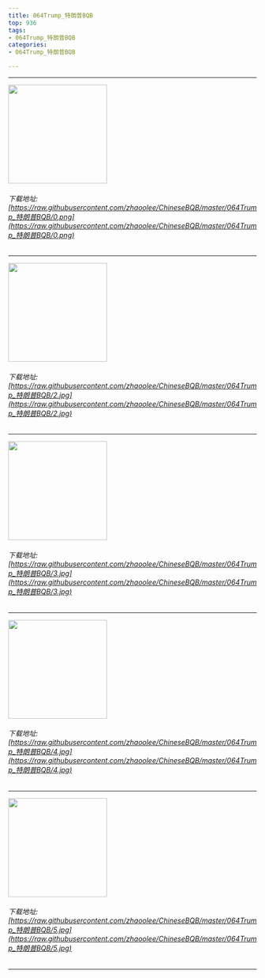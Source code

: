 ```yaml
---
title: 064Trump_特朗普BQB
top: 936
tags:
- 064Trump_特朗普BQB
categories:
- 064Trump_特朗普BQB

---
```


------

<!-- more -->

<img height='200px' style='height:200px;'  src='/ChineseBQB/images/loading.png' data-original=https://raw.githubusercontent.com/zhaoolee/ChineseBQB/master/064Trump_特朗普BQB/0.png /><br/><h6>下载地址: [https://raw.githubusercontent.com/zhaoolee/ChineseBQB/master/064Trump_特朗普BQB/0.png](https://raw.githubusercontent.com/zhaoolee/ChineseBQB/master/064Trump_特朗普BQB/0.png)</h6><hr/><img height='200px' style='height:200px;'  src='/ChineseBQB/images/loading.png' data-original=https://raw.githubusercontent.com/zhaoolee/ChineseBQB/master/064Trump_特朗普BQB/2.jpg /><br/><h6>下载地址: [https://raw.githubusercontent.com/zhaoolee/ChineseBQB/master/064Trump_特朗普BQB/2.jpg](https://raw.githubusercontent.com/zhaoolee/ChineseBQB/master/064Trump_特朗普BQB/2.jpg)</h6><hr/><img height='200px' style='height:200px;'  src='/ChineseBQB/images/loading.png' data-original=https://raw.githubusercontent.com/zhaoolee/ChineseBQB/master/064Trump_特朗普BQB/3.jpg /><br/><h6>下载地址: [https://raw.githubusercontent.com/zhaoolee/ChineseBQB/master/064Trump_特朗普BQB/3.jpg](https://raw.githubusercontent.com/zhaoolee/ChineseBQB/master/064Trump_特朗普BQB/3.jpg)</h6><hr/><img height='200px' style='height:200px;'  src='/ChineseBQB/images/loading.png' data-original=https://raw.githubusercontent.com/zhaoolee/ChineseBQB/master/064Trump_特朗普BQB/4.jpg /><br/><h6>下载地址: [https://raw.githubusercontent.com/zhaoolee/ChineseBQB/master/064Trump_特朗普BQB/4.jpg](https://raw.githubusercontent.com/zhaoolee/ChineseBQB/master/064Trump_特朗普BQB/4.jpg)</h6><hr/><img height='200px' style='height:200px;'  src='/ChineseBQB/images/loading.png' data-original=https://raw.githubusercontent.com/zhaoolee/ChineseBQB/master/064Trump_特朗普BQB/5.jpg /><br/><h6>下载地址: [https://raw.githubusercontent.com/zhaoolee/ChineseBQB/master/064Trump_特朗普BQB/5.jpg](https://raw.githubusercontent.com/zhaoolee/ChineseBQB/master/064Trump_特朗普BQB/5.jpg)</h6><hr/>